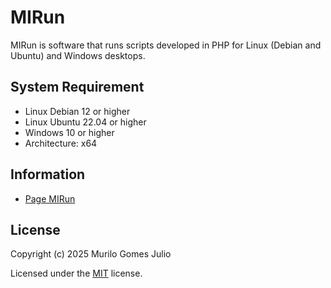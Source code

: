 # MIRun

MIRun is software that runs scripts developed in PHP for Linux (Debian and Ubuntu) and Windows desktops.

## System Requirement
- Linux Debian 12 or higher
- Linux Ubuntu 22.04 or higher
- Windows 10 or higher
- Architecture: x64

## Information

- [Page MIRun](https://www.mestredainfo.com.br/2025/01/mirun.html)

## License

Copyright (c) 2025 Murilo Gomes Julio

Licensed under the [MIT](https://github.com/mestredainfo/mirun/blob/main/LICENSE) license.
